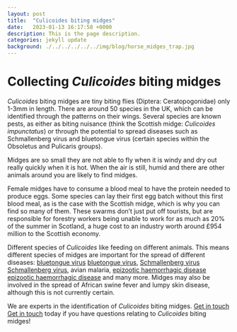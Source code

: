 ```yaml
---
layout: post
title:  "Culicoides biting midges"
date:   2023-01-13 16:17:58 +0000
description: This is the page description.
categories: jekyll update
background: ./../../../../../img/blog/horse_midges_trap.jpg
---
```

# Collecting *Culicoides* biting midges

*Culicoides* biting midges are tiny biting flies (Diptera: Ceratopogonidae) only 1-3mm in length. There are around 50 species in the UK, which can be identified through the patterns on their wings. Several species are known pests, as either as biting nuisance (think the Scottish midge: *Culicoides impunctatus*) or through the potential to spread diseases such as Schmallenberg virus and bluetongue virus (certain species within the Obsoletus and Pulicaris groups).

Midges are so small they are not able to fly when it is windy and dry out really quickly when it is hot. When the air is still, humid and there are other animals around you are likely to find midges.

Female midges have to consume a blood meal to have the protein needed to produce eggs. Some species can lay their first egg batch without this first blood meal, as is the case with the Scottish midge, which is why you can find so many of them. These swarms don’t just put off tourists, but are responsible for forestry workers being unable to work for as much as 20% of the summer in Scotland, a huge cost to an industry worth around £954 million to the Scottish economy.

Different species of *Culicoides* like feeding on different animals. This means different species of midges are important for the spread of different diseases: [bluetongue virus] [bluetongue virus], [Schmallenberg virus] [Schmallenberg virus], avian malaria, [epizootic haemorrhagic disease] [epizootic haemorrhagic disease] and many more. Midges may also be involved in the spread of African swine fever and lumpy skin disease, although this is not currently certain.

[bluetongue virus]: https://www.proscience.uk/jekyll/update/2023/12/01/BTV-3.html
[Schmallenberg virus]: https://www.proscience.uk/jekyll/update/2021/07/03/Sheep.html
[epizootic haemorrhagic disease]: https://www.proscience.uk/jekyll/update/2023/10/10/Epizootic-haemorrhagic-disease.html

We are experts in the identification of *Culicoides* biting midges. [Get in touch] [Get in touch] today if you have questions relating to *Culicoides* biting midges!

[Get in touch]: https://www.proscience.uk/contact/